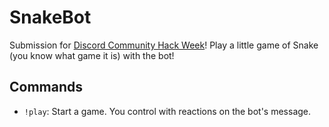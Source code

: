 # SnakeBot

Submission for [Discord Community Hack Week](https://blog.discordapp.com/discord-community-hack-week-build-and-create-alongside-us-6b2a7b7bba33)! Play a little game of Snake (you know what game it is) with the bot!

## Commands

- `!play`: Start a game. You control with reactions on the bot's message.
